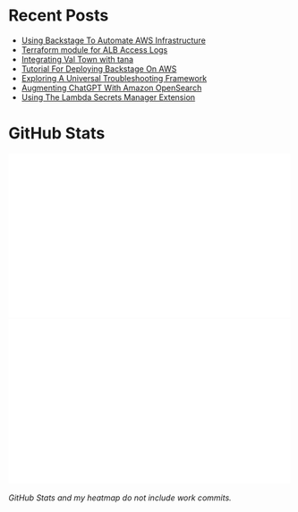 # Recent Posts
- [Using Backstage To Automate AWS Infrastructure](https://www.stratusgrid.com/open-space/how-to-automate-aws-with-backstage)
- [Terraform module for ALB Access Logs](https://github.com/StratusGrid/terraform-aws-athena-alb-table)
- [Integrating Val Town with tana](https://dev.to/pentekostos/integrating-val-town-with-tana-1m3o)
- [Tutorial For Deploying Backstage On AWS](https://github.com/mattbarlow-sg/backstage-aws-walkthrough)
- [Exploring A Universal Troubleshooting Framework](https://www.stratusgrid.com/open-space/exploring-a-universal-troubleshooting-framework)
- [Augmenting ChatGPT With Amazon OpenSearch](https://www.stratusgrid.com/open-space/augmenting-chatgpt-with-amazon-opensearch?utm_content=241283095)
- [Using The Lambda Secrets Manager Extension](https://www.stratusgrid.com/open-space/using-the-lambda-secrets-manager-extension)

# GitHub Stats
![](https://raw.githubusercontent.com/mattbarlow-sg/github-stats/master/generated/overview.svg#gh-light-mode-only)
![](https://raw.githubusercontent.com/mattbarlow-sg/github-stats/master/generated/languages.svg#gh-light-mode-only)

_GitHub Stats and my heatmap do not include work commits._
